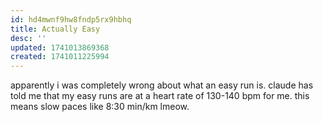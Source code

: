 ```yaml
---
id: hd4mwnf9hw8fndp5rx9hbhq
title: Actually Easy
desc: ''
updated: 1741013869368
created: 1741011225994
---
```


apparently i was completely wrong about what an easy run is. claude
has told me that my easy runs are at a heart rate of 130-140 bpm for me.
this means slow paces like 8:30 min/km lmeow.
